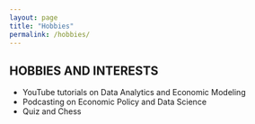 ```yaml
---
layout: page
title: "Hobbies"
permalink: /hobbies/
---
```


## HOBBIES AND INTERESTS

- YouTube tutorials on Data Analytics and Economic Modeling
- Podcasting on Economic Policy and Data Science
- Quiz and Chess